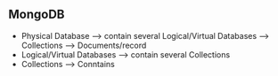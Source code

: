 ## MongoDB

- Physical Database --> contain several Logical/Virtual Databases --> Collections --> Documents/record 
- Logical/Virtual Databases --> contain several Collections
- Collections --> Conntains 